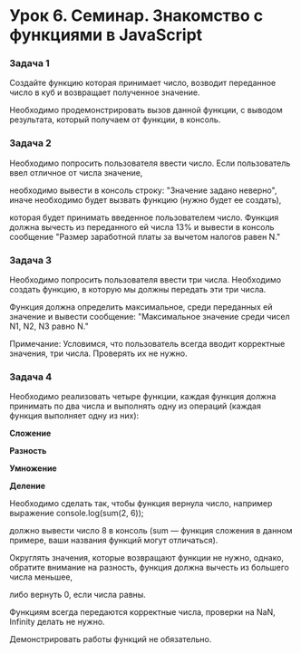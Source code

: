 # Урок 6. Семинар. Знакомство с функциями в JavaScript

### Задача 1 
Создайте функцию которая принимает число, возводит переданное число в куб и возвращает полученное значение.

Необходимо продемонстрировать вызов данной функции, с выводом результата, который получаем от функции, в консоль.

### Задача 2 
Необходимо попросить пользователя ввести число. Если пользователь ввел отличное от числа значение,

необходимо вывести в консоль строку: "Значение задано неверно", иначе необходимо будет вызвать функцию (нужно будет ее создать),

которая будет принимать введенное пользователем число. 
Функция должна вычесть из переданного ей числа 13% и вывести в консоль сообщение "Размер заработной платы за вычетом налогов равен N."

### Задача 3 

Необходимо попросить пользователя ввести три числа. Необходимо создать функцию, в которую мы должны передать эти три числа. 

Функция должна определить максимальное, среди переданных ей значение и вывести сообщение: "Максимальное значение среди чисел N1, N2, N3 равно N."

Примечание: Условимся, что пользователь всегда вводит корректные значения, три числа. Проверять их не нужно.

### Задача 4 

Необходимо реализовать четыре функции, каждая функция должна принимать по два числа и выполнять одну из операций (каждая функция выполняет одну из них):

**Сложение**

**Разность**

**Умножение**

**Деление**

Необходимо сделать так, чтобы функция вернула число, например выражение console.log(sum(2, 6));

должно вывести число 8 в консоль (sum — функция сложения в данном примере, ваши названия функций могут отличаться).

Округлять значения, которые возвращают функции не нужно, однако, обратите внимание на разность, функция должна вычесть из большего числа меньшее,

либо вернуть 0, если числа равны. 

Функциям всегда передаются корректные числа, проверки на NaN, Infinity делать не нужно.

Демонстрировать работы функций не обязательно.

